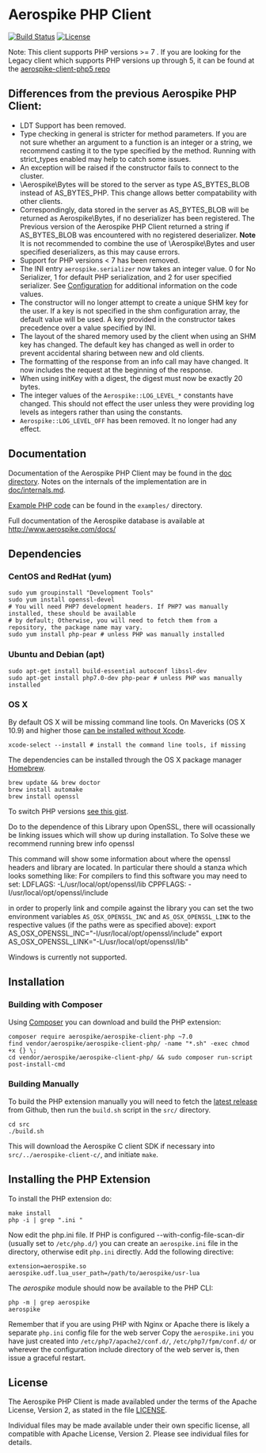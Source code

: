 # Aerospike PHP Client
[![Build Status](https://travis-ci.org/aerospike/aerospike-client-php.svg?branch=master)](https://travis-ci.org/aerospike/aerospike-client-php)
[![License](https://img.shields.io/packagist/l/aerospike/aerospike-client-php.svg)](https://img.shields.io/packagist/l/aerospike/aerospike-client-php.svg)

Note: This client supports PHP versions >= 7 . If you are looking for the Legacy client which supports PHP versions up through 5, it can be found at the [aerospike-client-php5 repo](https://github.com/aerospike/aerospike-client-php5)

## Differences from the previous Aerospike PHP Client:

- LDT Support has been removed.
- Type checking in general is stricter for method parameters. If you are not sure whether an argument to a function is an integer or a string, we recommend casting it to the type specified by the method. Running with strict_types enabled may help to catch some issues.
- An exception will be raised if the constructor fails to connect to the cluster.
- \Aerospike\Bytes will be stored to the server as type AS\_BYTES\_BLOB instead of AS\_BYTES\_PHP. This change allows better compatability with other clients.
- Correspondingly, data stored in the server as AS\_BYTES\_BLOB will be returned as Aerospike\Bytes,  if no deserializer has been registered. The Previous version of the Aerospike PHP Client returned a string if AS_BYTES_BLOB was encountered with no registered deserializer. **Note** It is not recommended to combine the use of \Aerospike\Bytes and user specified deserializers, as this may cause errors.
- Support for PHP versions < 7 has been removed.
- The INI entry `aerospike.serializer` now takes an integer value. 0 for No Serializer, 1 for default PHP serialization, and 2 for user specified serializer. See [Configuration](doc/phpdoc/aerospike.php) for additional information on the code values.
- The constructor will no longer attempt to create a unique SHM key for the user. If a key is not specified in the shm configuration array, the default value will be used. A key provided in the constructor takes precedence over a value specified by INI.
- The layout of the shared memory used by the client when using an SHM key has changed. The default key has changed as well in order to prevent accidental sharing between new and old clients.
- The formatting of the response from an info call may have changed. It now includes the request at the beginning of the response.
- When using initKey with a digest, the digest must now be exactly 20 bytes.
- The integer values of the `Aerospike::LOG_LEVEL_*` constants have changed. This should not effect the user unless they were providing log levels as integers rather than using the constants.
- `Aerospike::LOG_LEVEL_OFF` has been removed. It no longer had any effect.


## Documentation

Documentation of the Aerospike PHP Client may be found in the [doc directory](doc/README.md).
Notes on the internals of the implementation are in [doc/internals.md](doc/internals.md).

[Example PHP code](examples/) can be found in the `examples/` directory.

Full documentation of the Aerospike database is available at http://www.aerospike.com/docs/

## Dependencies

### CentOS and RedHat (yum)

    sudo yum groupinstall "Development Tools"
    sudo yum install openssl-devel
    # You will need PHP7 development headers. If PHP7 was manually installed, these should be available
    # by default; Otherwise, you will need to fetch them from a repository, the package name may vary.
    sudo yum install php-pear # unless PHP was manually installed

### Ubuntu and Debian (apt)

    sudo apt-get install build-essential autoconf libssl-dev
    sudo apt-get install php7.0-dev php-pear # unless PHP was manually installed

### OS X

By default OS X will be missing command line tools. On Mavericks (OS X 10.9)
and higher those [can be installed without Xcode](http://osxdaily.com/2014/02/12/install-command-line-tools-mac-os-x/).

    xcode-select --install # install the command line tools, if missing

The dependencies can be installed through the OS X package manager [Homebrew](http://brew.sh/).

    brew update && brew doctor
    brew install automake
    brew install openssl

To switch PHP versions [see this gist](https://gist.github.com/rbotzer/198a04f2315e88c75322).

Do to the dependence of this Library upon OpenSSL, there will ocassionally be linking issues which will show up during installation.
To Solve these we recommend running
    brew info openssl

This command will show some information about where the openssl headers and library are located. In particular there should a stanza which looks something like:
    For compilers to find this software you may need to set:
    LDFLAGS:  -L/usr/local/opt/openssl/lib
    CPPFLAGS: -I/usr/local/opt/openssl/include

in order to properly link and compile against the library you can set the two environment variables `AS_OSX_OPENSSL_INC` and `AS_OSX_OPENSSL_LINK` to the respective values (if the paths were as specified above):
    export AS_OSX_OPENSSL_INC="-I/usr/local/opt/openssl/include"
    export AS_OSX_OPENSSL_LINK="-L/usr/local/opt/openssl/lib"

Windows is currently not supported.

## Installation

### Building with Composer

Using [Composer](https://getcomposer.org/) you can download and build the PHP
extension:

    composer require aerospike/aerospike-client-php ~7.0
    find vendor/aerospike/aerospike-client-php/ -name "*.sh" -exec chmod +x {} \;
    cd vendor/aerospike/aerospike-client-php/ && sudo composer run-script post-install-cmd

### Building Manually

To build the PHP extension manually you will need to fetch the
[latest release](https://github.com/aerospike/aerospike-client-php/releases/latest)
from Github, then run the `build.sh` script in the `src/` directory.

    cd src
    ./build.sh

This will download the Aerospike C client SDK if necessary into
`src/../aerospike-client-c/`, and initiate `make`.

## Installing the PHP Extension

To install the PHP extension do:

    make install
    php -i | grep ".ini "

Now edit the php.ini file.  If PHP is configured --with-config-file-scan-dir
(usually set to `/etc/php.d/`) you can create an `aerospike.ini` file in the
directory, otherwise edit `php.ini` directly. Add the following directive:

    extension=aerospike.so
    aerospike.udf.lua_user_path=/path/to/aerospike/usr-lua

The *aerospike* module should now be available to the PHP CLI:

    php -m | grep aerospike
    aerospike

Remember that if you are using PHP with Nginx or Apache there is likely a
separate `php.ini` config file for the web server  Copy the `aerospike.ini`
you have just created into `/etc/php7/apache2/conf.d/`, `/etc/php7/fpm/conf.d/`
or wherever the configuration include directory of the web server is, then issue
a graceful restart.

## License

The Aerospike PHP Client is made availabled under the terms of
the Apache License, Version 2, as stated in the file [LICENSE](./LICENSE).

Individual files may be made available under their own specific license,
all compatible with Apache License, Version 2. Please see individual files for
details.



